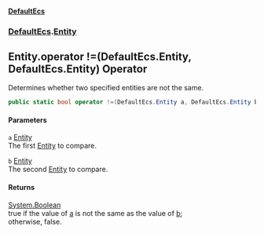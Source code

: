 #### [DefaultEcs](./index.md 'index')
### [DefaultEcs](./DefaultEcs.md 'DefaultEcs').[Entity](./DefaultEcs-Entity.md 'DefaultEcs.Entity')
## Entity.operator !=(DefaultEcs.Entity, DefaultEcs.Entity) Operator
Determines whether two specified entities are not the same.  
```csharp
public static bool operator !=(DefaultEcs.Entity a, DefaultEcs.Entity b);
```
#### Parameters
<a name='DefaultEcs-Entity-operator!=(DefaultEcs-Entity_DefaultEcs-Entity)-a'></a>
`a` [Entity](./DefaultEcs-Entity.md 'DefaultEcs.Entity')  
The first [Entity](./DefaultEcs-Entity.md 'DefaultEcs.Entity') to compare.  
  
<a name='DefaultEcs-Entity-operator!=(DefaultEcs-Entity_DefaultEcs-Entity)-b'></a>
`b` [Entity](./DefaultEcs-Entity.md 'DefaultEcs.Entity')  
The second [Entity](./DefaultEcs-Entity.md 'DefaultEcs.Entity') to compare.  
  
#### Returns
[System.Boolean](https://docs.microsoft.com/en-us/dotnet/api/System.Boolean 'System.Boolean')  
true if the value of [a](#DefaultEcs-Entity-operator!=(DefaultEcs-Entity_DefaultEcs-Entity)-a 'DefaultEcs.Entity.operator !=(DefaultEcs.Entity, DefaultEcs.Entity).a') is not the same as the value of [b](#DefaultEcs-Entity-operator!=(DefaultEcs-Entity_DefaultEcs-Entity)-b 'DefaultEcs.Entity.operator !=(DefaultEcs.Entity, DefaultEcs.Entity).b');  
otherwise, false.  
